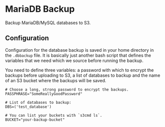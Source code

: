 # MariaDB Backup

Backup MariaDB/MySQL databases to S3.

## Configuration

Configuration for the database backup  is saved in your home directory in the
`.dbbackup` file. It is basically just another bash script that defines the
variables that we need which we source before running the backup.

You need to define three variables: a password with which to encrypt the
backups before uploading to S3, a list of databases to backup and the name of
an S3 bucket where the backups will be saved.

```shell
# Choose a long, strong password to encrypt the backups.
PASSPHRASE="SomeReallyGoodPassword"

# List of databases to backup:
DBS=('test_database')

# You can list your buckets with `s3cmd ls`.
BUCKET="your-backup-bucket"
```

